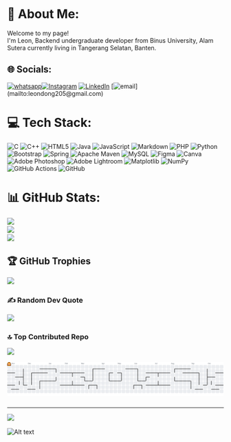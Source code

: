 # 💫 About Me:
Welcome to my page!<br>I'm Leon, Backend undergraduate developer from  Binus University, Alam Sutera currently living in  Tangerang Selatan, Banten.


## 🌐 Socials:
[![whatsapp](https://img.shields.io/badge/WhatsApp-25D366?style=for-the-badge&logo=WhatsApp&logoColor=white)](+6285174397378)[![Instagram](https://img.shields.io/badge/Instagram-E4405F?style=for-the-badge&logo=instagram&logoColor=white)](https://instagram.com/le05_2) [![LinkedIn](https://img.shields.io/badge/LinkedIn-0077B5?style=for-the-badge&logo=linkedin&logoColor=white)](https://linkedin.com/in/leon-resume) [![email](https://img.shields.io/badge/Gmail-D14836?style=for-the-badge&logo=gmail&logoColor=white")](mailto:leondong205@gmail.com)

# 💻 Tech Stack:
![C](https://img.shields.io/badge/c-%2300599C.svg?style=for-the-badge&logo=c&logoColor=white) ![C++](https://img.shields.io/badge/c++-%2300599C.svg?style=for-the-badge&logo=c%2B%2B&logoColor=white) ![HTML5](https://img.shields.io/badge/html5-%23E34F26.svg?style=for-the-badge&logo=html5&logoColor=white) ![Java](https://img.shields.io/badge/java-%23ED8B00.svg?style=for-the-badge&logo=openjdk&logoColor=white) ![JavaScript](https://img.shields.io/badge/javascript-%23323330.svg?style=for-the-badge&logo=javascript&logoColor=%23F7DF1E) ![Markdown](https://img.shields.io/badge/markdown-%23000000.svg?style=for-the-badge&logo=markdown&logoColor=white) ![PHP](https://img.shields.io/badge/php-%23777BB4.svg?style=for-the-badge&logo=php&logoColor=white) ![Python](https://img.shields.io/badge/python-3670A0?style=for-the-badge&logo=python&logoColor=ffdd54) ![Bootstrap](https://img.shields.io/badge/bootstrap-%238511FA.svg?style=for-the-badge&logo=bootstrap&logoColor=white) ![Spring](https://img.shields.io/badge/spring-%236DB33F.svg?style=for-the-badge&logo=spring&logoColor=white) ![Apache Maven](https://img.shields.io/badge/Apache%20Maven-C71A36?style=for-the-badge&logo=Apache%20Maven&logoColor=white) ![MySQL](https://img.shields.io/badge/mysql-4479A1.svg?style=for-the-badge&logo=mysql&logoColor=white) ![Figma](https://img.shields.io/badge/figma-%23F24E1E.svg?style=for-the-badge&logo=figma&logoColor=white) ![Canva](https://img.shields.io/badge/Canva-%2300C4CC.svg?style=for-the-badge&logo=Canva&logoColor=white) ![Adobe Photoshop](https://img.shields.io/badge/adobe%20photoshop-%2331A8FF.svg?style=for-the-badge&logo=adobe%20photoshop&logoColor=white) ![Adobe Lightroom](https://img.shields.io/badge/Adobe%20Lightroom-31A8FF.svg?style=for-the-badge&logo=Adobe%20Lightroom&logoColor=white) ![Matplotlib](https://img.shields.io/badge/Matplotlib-%23ffffff.svg?style=for-the-badge&logo=Matplotlib&logoColor=black) ![NumPy](https://img.shields.io/badge/numpy-%23013243.svg?style=for-the-badge&logo=numpy&logoColor=white) ![GitHub Actions](https://img.shields.io/badge/github%20actions-%232671E5.svg?style=for-the-badge&logo=githubactions&logoColor=white) ![GitHub](https://img.shields.io/badge/github-%23121011.svg?style=for-the-badge&logo=github&logoColor=white)

# 📊 GitHub Stats:
![](https://github-readme-stats.vercel.app/api?username=llem0on&theme=dark&hide_border=true&include_all_commits=false&count_private=false)<br/>
![](https://nirzak-streak-stats.vercel.app/?user=llem0on&theme=dark&hide_border=true)<br/>
![](https://github-readme-stats.vercel.app/api/top-langs/?username=llem0on&theme=dark&hide_border=true&include_all_commits=false&count_private=false&layout=compact)

## 🏆 GitHub Trophies
![](https://github-profile-trophy.vercel.app/?username=llem0on&theme=radical&no-frame=false&no-bg=true&margin-w=4)

### ✍️ Random Dev Quote
![](https://quotes-github-readme.vercel.app/api?type=horizontal&theme=dark)

### 🔝 Top Contributed Repo
![](https://github-contributor-stats.vercel.app/api?username=llem0on&limit=5&theme=dark&combine_all_yearly_contributions=true)

<picture>
  <source media="(prefers-color-scheme: dark)" srcset="https://raw.githubusercontent.com/llem0on/llem0on/output/pacman-contribution-graph-dark.svg">
  <source media="(prefers-color-scheme: light)" srcset="https://raw.githubusercontent.com/llem0on/llem0on/output/pacman-contribution-graph.svhttps://raw.githubusercontent.com/llem0on/llem0on/output/pacman-contribution-graph-dark.svgg">
  <img alt="pacman contribution graph" src="https://raw.githubusercontent.com/llem0on/llem0on/output/pacman-contribution-graph.svg">
</picture>

###


---
[![](https://visitcount.itsvg.in/api?id=llem0on&icon=0&color=0)](https://visitcount.itsvg.in)

![Alt text](https://spotify-recently-played-readme.vercel.app/api?user=316pyapf2gvq6dlhioa6ylqdb5nm)


<!-- Proudly created with GPRM ( https://gprm.itsvg.in ) -->


